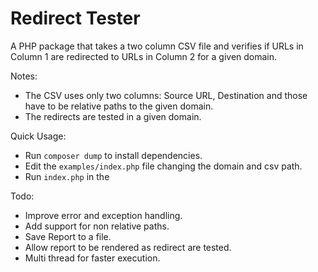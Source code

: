 # Redirect Tester
A PHP package that takes a two column CSV file and verifies if URLs in Column 1 are redirected to URLs in Column 2 for a given domain.

Notes:
- The CSV uses only two columns: Source URL, Destination and those have to be relative paths to the given domain.
- The redirects are tested in a given domain.

Quick Usage:
- Run `composer dump` to install dependencies.
- Edit the `examples/index.php` file changing the domain and csv path.
- Run `index.php` in the

Todo:
- Improve error and exception handling.
- Add support for non relative paths.
- Save Report to a file.
- Allow report to be rendered as redirect are tested.
- Multi thread for faster execution. 